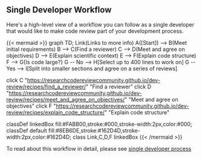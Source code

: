 ## Single Developer Workflow

Here's a high-level view of a workflow you can follow as
a single developer that would like to make code review
part of your development process.

{{< mermaid >}}
graph TD;
  Link(Links to more info)
  A([Start]) --> B(Meet initial requirements)
  B --> C(Find a reviewer)
  C --> D(Meet and agree on objectives)
  D --> E(Explain scientific context)
  E --> F(Explain code structure)
  F --> G{Is code large?}
  G -- No --> H[Select up to 400 lines to work on]
  G -- Yes --> I[Split into smaller sections and agree on a series of reviews]

  click C "https://researchcodereviewcommunity.github.io/dev-review/recipes/find_a_reviewer/" "Find a reviewer"
  click D "https://researchcodereviewcommunity.github.io/dev-review/recipes/meet_and_agree_on_objectives/" "Meet and agree on objectives"
  click F "https://researchcodereviewcommunity.github.io/dev-review/recipes/explain_code_structure/" "Explain code structure"

  classDef linkedBox fill:#FABB00,stroke:#000,stroke-width:2px,color:#000;
  classDef default fill:#8EB6DE,stroke:#162D4D,stroke-width:2px,color:#162D4D;
  class Link,C,D,F linkedBox
{{< /mermaid >}}

To read about this workflow in detail, please see
[single developer process](/dev-review/recipes/lonecoder)

